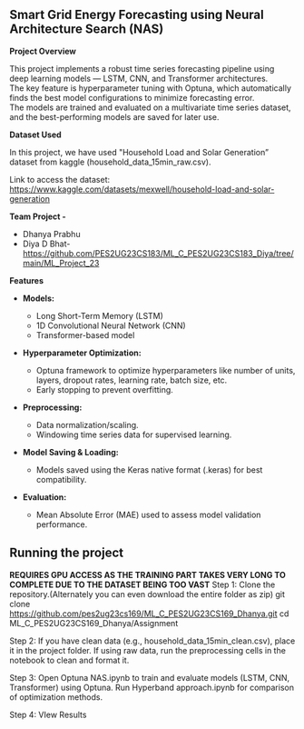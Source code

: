 ## Smart Grid Energy Forecasting using Neural Architecture Search (NAS)
**Project Overview**

This project implements a robust time series forecasting pipeline using deep learning models — LSTM, CNN, and Transformer architectures.  
The key feature is hyperparameter tuning with Optuna, which automatically finds the best model configurations to minimize forecasting error.  
The models are trained and evaluated on a multivariate time series dataset, and the best-performing models are saved for later use.

**Dataset Used**

In this project, we have used "Household Load and Solar Generation” dataset from kaggle (household_data_15min_raw.csv).

Link to access  the dataset: https://www.kaggle.com/datasets/mexwell/household-load-and-solar-generation

**Team Project -**
- Dhanya Prabhu
- Diya D Bhat- https://github.com/PES2UG23CS183/ML_C_PES2UG23CS183_Diya/tree/main/ML_Project_23

**Features**

- **Models:**  
  - Long Short-Term Memory (LSTM)  
  - 1D Convolutional Neural Network (CNN)  
  - Transformer-based model

- **Hyperparameter Optimization:**  
  - Optuna framework to optimize hyperparameters like number of units, layers, dropout rates, learning rate, batch size, etc.  
  - Early stopping to prevent overfitting.

- **Preprocessing:**  
  - Data normalization/scaling.  
  - Windowing time series data for supervised learning.

- **Model Saving & Loading:**  
  - Models saved using the Keras native format (.keras) for best compatibility.

- **Evaluation:**  
  - Mean Absolute Error (MAE) used to assess model validation performance.

## Running the project
**REQUIRES GPU ACCESS AS THE TRAINING PART TAKES VERY LONG TO COMPLETE DUE TO THE DATASET BEING TOO VAST**
Step 1: 
Clone the repository.(Alternately you can even download the entire folder as zip)
git clone https://github.com/pes2ug23cs169/ML_C_PES2UG23CS169_Dhanya.git
cd ML_C_PES2UG23CS169_Dhanya/Assignment

Step 2:
If you have clean data (e.g., household_data_15min_clean.csv), place it in the project folder. 
If using raw data, run the preprocessing cells in the notebook to clean and format it.

Step 3:
Open Optuna NAS.ipynb to train and evaluate models (LSTM, CNN, Transformer) using Optuna. 
Run Hyperband approach.ipynb for comparison of optimization methods.

Step 4: 
VIew Results
